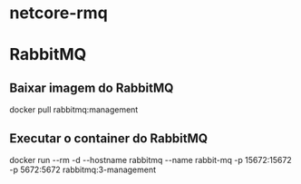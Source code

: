 # netcore-rmq

# RabbitMQ

## Baixar imagem do RabbitMQ
docker pull rabbitmq:management

## Executar o container do RabbitMQ
docker run --rm -d --hostname rabbitmq --name rabbit-mq -p 15672:15672 -p 5672:5672 rabbitmq:3-management


